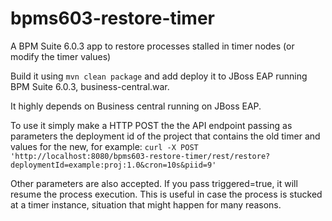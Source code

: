 # bpms603-restore-timer

A BPM Suite 6.0.3 app to restore processes stalled in timer nodes (or modify the timer values)


Build it using `mvn clean package` and add deploy it to JBoss EAP running BPM Suite 6.0.3, business-central.war.

It highly depends on Business central running on JBoss EAP.

To use it simply make a HTTP POST the the API endpoint passing as parameters the deployment id of the project that contains the old timer and values for the new, for example: `curl -X POST 'http://localhost:8080/bpms603-restore-timer/rest/restore?deploymentId=example:proj:1.0&cron=10s&piid=9'`

Other parameters are also accepted. If you pass triggered=true, it will resume the process execution. This is useful in case the process is stucked at a timer instance, situation that might happen for many reasons.
